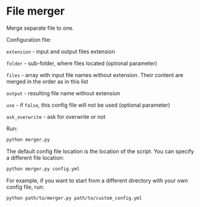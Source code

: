 # File merger

Merge separate file to one.

Configuration file:

`extension` - input and output files extension

`folder` - sub-folder, where files located (optional parameter)

`files` - array with input file names without extension. Their content are merged in the order as in this list

`output` - resulting file name without extension

`use` - if `false`, this config file will not be used (optional parameter)

`ask_overwrite` - ask for overwrite or not

Run:

```bash
python merger.py
```

The default config file location is the location of the script. You can specify a different file location:

```bash
python merger.py config.yml
```

For example, if you want to start from a different directory with your own config file, run:

```bash
python path/to/merger.py path/to/custom_config.yml
```
